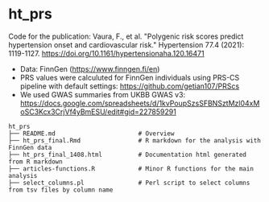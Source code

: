 # ht_prs
Code for the publication: Vaura, F., et al. "Polygenic risk scores predict hypertension onset and cardiovascular risk." Hypertension 77.4 (2021): 1119-1127.
https://doi.org/10.1161/hypertensionaha.120.16471

* Data: FinnGen (https://www.finngen.fi/en)
* PRS values were calculuted for FinnGen individuals using PRS-CS pipeline with default settings: https://github.com/getian107/PRScs
* We used GWAS summaries from UKBB GWAS v3: https://docs.google.com/spreadsheets/d/1kvPoupSzsSFBNSztMzl04xMoSC3Kcx3CrjVf4yBmESU/edit#gid=227859291

```
ht_prs
├── README.md                 		# Overview
├── ht_prs_final.Rmd          		# R markdown for the analysis with FinnGen data
├── ht_prs_final_1408.html     		# Documentation html generated from R markdown
├── articles-functions.R      		# Minor R functions for the main analysis
├── select_columns.pl         		# Perl script to select columns from tsv files by column name
	
```
